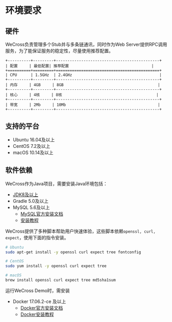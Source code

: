 # 环境要求

## 硬件

WeCross负责管理多个Stub并与多条链通讯，同时作为Web Server提供RPC调用服务，为了能保证服务的稳定性，尽量使用推荐配置。

```eval_rst
+----------+---------+---------------------------------------------+
| 配置     | 最低配置| 推荐配置                                    |
+==========+=========+=============================================+
| CPU      | 1.5GHz  | 2.4GHz                                      |
+----------+---------+---------------------------------------------+
| 内存     | 4GB     | 8GB                                         |
+----------+---------+---------------------------------------------+
| 核心     | 4核     | 8核                                         |
+----------+---------+---------------------------------------------+
| 带宽     | 2Mb     | 10Mb                                        |
+----------+---------+---------------------------------------------+
```

## 支持的平台

- Ubuntu 16.04及以上
- CentOS 7.2及以上
- macOS 10.14及以上

## 软件依赖

WeCross作为Java项目，需要安装Java环境包括：

- [JDK8及以上](https://fisco-bcos-documentation.readthedocs.io/zh_CN/latest/docs/sdk/java_sdk.html#id1)
- Gradle 5.0及以上
- MySQL 5.6及以上
  - [MySQL官方安装文档](https://dev.mysql.com/doc/mysql-installation-excerpt/5.7/en/)
  - [安装教程](https://www.runoob.com/mysql/mysql-install.html)

WeCross提供了多种脚本帮助用户快速体验，这些脚本依赖`openssl, curl, expect`，使用下面的指令安装。

```bash
# Ubuntu
sudo apt-get install -y openssl curl expect tree fontconfig

# CentOS
sudo yum install -y openssl curl expect tree

# macOS
brew install openssl curl expect tree md5sha1sum
```

运行WeCross Demo时，需安装

- Docker 17.06.2-ce 及以上
  - [Docker官方安装文档](https://docs.docker.com/engine/install/)
  - [Docker安装教程](https://www.runoob.com/docker/ubuntu-docker-install.html)
